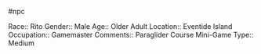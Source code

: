 #npc 

Race:: Rito
Gender:: Male
Age:: Older Adult
Location:: Eventide Island
Occupation:: Gamemaster
Comments:: Paraglider Course Mini-Game
Type:: Medium
